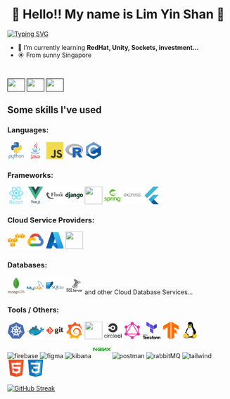 <!-- [![Typing SVG](https://readme-typing-svg.demolab.com?font=Fira+Code&duration=2500&pause=1000&color=F70303&center=true&vCenter=true&width=600&lines=Hello+friends%2C+welcome+to+my+GitHub+profile!!;Hola+amigos%2C+bienvenidos+a+mi+perfil+de+GitHub!!;%E5%A4%A7%E5%AE%B6%E5%A5%BD%EF%BC%8C%E6%AC%A2%E8%BF%8E%E6%9D%A5%E5%88%B0%E6%88%91%E7%9A%84GitHub!!)](https://git.io/typing-svg) -->


<h1 align="center">🥳 Hello!! My name is Lim Yin Shan 👋</h1>
<!-- <h3 align="center">I am a cloud engineer / solution architect / software engineer / game developer enthusiast</h3> -->

[![Typing SVG](https://readme-typing-svg.demolab.com?font=Fira+Code&duration=2500&pause=1000&color=F72727&center=true&width=600&lines=I+am+a+cloud+engineer+enthusiast;I+am+a+software+engineer+enthusiast;I+am+a+solution+architect+enthusiast;I+am+a+game+developer+enthusiast)](https://git.io/typing-svg)

- 🌱 I’m currently learning **RedHat, Unity, Sockets, investment...**
- ☀️ From sunny Singapore
<br/>
<p align="left">
  <a href=""><img src="https://cdn.jsdelivr.net/npm/simple-icons@3.0.1/icons/linkedin.svg" align="center" height="30" width="40"/></a>
  <a href=""><img src="https://cdn.jsdelivr.net/npm/simple-icons@3.0.1/icons/github.svg" align="center" height="30" width="40"/></a>
  <a href=""><img src="https://cdn.jsdelivr.net/npm/simple-icons@3.0.1/icons/gmail.svg" align="center" height="30" width="40"/></a>
</p>

<h2>Some skills I've used</h2>

<h3 align="left">Languages:</h3>
<p align="left">
  <img src="https://raw.githubusercontent.com/devicons/devicon/master/icons/python/python-original-wordmark.svg" width="40" height="40"/>
  <img src="https://raw.githubusercontent.com/devicons/devicon/master/icons/java/java-original-wordmark.svg" width="40" height="40"/>
  <img src="https://raw.githubusercontent.com/devicons/devicon/master/icons/javascript/javascript-original.svg" width="40" height="40"/>
  <img src="https://raw.githubusercontent.com/devicons/devicon/master/icons/r/r-original.svg" width="40" height="40"/>
  <img src="https://raw.githubusercontent.com/devicons/devicon/master/icons/c/c-original.svg" width="40" height="40"/>
</p>

<h3 align="left">Frameworks:</h3>
<p align="left">
  <img src="https://raw.githubusercontent.com/devicons/devicon/master/icons/react/react-original-wordmark.svg" width="40" height="40"/>
  <img src="https://raw.githubusercontent.com/devicons/devicon/master/icons/vuejs/vuejs-original-wordmark.svg" width="40" height="40"/>
  <img src="https://raw.githubusercontent.com/devicons/devicon/master/icons/flask/flask-original-wordmark.svg" width="40" height="40"/>
  <img src="https://raw.githubusercontent.com/devicons/devicon/master/icons/django/django-plain-wordmark.svg" width="40" height="40"/>
  <img src="https://raw.githubusercontent.com/devicons/devicon/master/icons/nodejs/nodejs-original-wordmarkk.svg" width="40" height="40"/>
  <img src="https://raw.githubusercontent.com/devicons/devicon/master/icons/spring/spring-original-wordmark.svg" width="40" height="40"/>
  <img src="https://raw.githubusercontent.com/devicons/devicon/master/icons/express/express-original-wordmark.svg" width="40" height="40"/>
  <img src="https://raw.githubusercontent.com/devicons/devicon/master/icons/flutter/flutter-original.svg" width="40" height="40"/>
</p>

<h3 align="left">Cloud Service Providers:</h3>
<p align="left">
  <img src="https://raw.githubusercontent.com/devicons/devicon/master/icons/amazonwebservices/amazonwebservices-original.svg" width="40" height="40"/>
  <img src="https://raw.githubusercontent.com/devicons/devicon/master/icons/googlecloud/googlecloud-original.svg" width="40" height="40"/>
  <img src="https://raw.githubusercontent.com/devicons/devicon/master/icons/azure/azure-original.svg" width="40" height="40"/>
  <img src="https://www.ibm.com/brand/experience-guides/developer/b1db1ae501d522a1a4b49613fe07c9f1/01_8-bar-positive.svg" width="40" height="40"/>
</p>

<h3 align="left">Databases:</h3>
<p align="left">
  <img src="https://raw.githubusercontent.com/devicons/devicon/master/icons/mongodb/mongodb-original-wordmark.svg" width="40" height="40"/>
  <img src="https://raw.githubusercontent.com/devicons/devicon/master/icons/mysql/mysql-original-wordmark.svg" width="40" height="40"/>
  <img src="https://raw.githubusercontent.com/devicons/devicon/master/icons/sqlite/sqlite-original-wordmark.svg" width="40" height="40"/>
  <img src="https://raw.githubusercontent.com/devicons/devicon/master/icons/microsoftsqlserver/microsoftsqlserver-plain-wordmark.svg" width="40" height="40"/>
  and other Cloud Database Services...
</p>

<h3 align="left">Tools / Others:</h3>
<p align="left">
  <img src="https://raw.githubusercontent.com/devicons/devicon/master/icons/kubernetes/kubernetes-plain.svg" width="40" height="40"/>
  <img src="https://raw.githubusercontent.com/devicons/devicon/master/icons/docker/docker-original.svg" width="40" height="40"/>
  <img src="https://raw.githubusercontent.com/devicons/devicon/master/icons/git/git-original-wordmark.svg" width="40" height="40"/>
  <img src="https://raw.githubusercontent.com/devicons/devicon/master/icons/grafana/grafana-original.svg" width="40" height="40"/>
  <img src="https://images.contentstack.io/v3/assets/bltefdd0b53724fa2ce/blt601c406b0b5af740/620577381692951393fdf8d6/elastic-logo-cluster.svg" width="40" height="40"/>
  <img src="https://raw.githubusercontent.com/devicons/devicon/master/icons/circleci/circleci-plain-wordmark.svg" width="40" height="40"/>
  <img src="https://raw.githubusercontent.com/devicons/devicon/master/icons/graphql/graphql-plain.svg" width="40" height="40"/>
  <img src="https://raw.githubusercontent.com/devicons/devicon/master/icons/terraform/terraform-original-wordmark.svg" width="40" height="40"/>
  <img src="https://raw.githubusercontent.com/devicons/devicon/master/icons/tensorflow/tensorflow-original.svg" width="40" height="40"/>
  <img src="https://raw.githubusercontent.com/devicons/devicon/master/icons/linux/linux-original.svg" width="40" height="40"/>
  <img src="https://www.vectorlogo.zone/logos/firebase/firebase-icon.svg" alt="firebase" width="40" height="40"/>
  <img src="https://www.vectorlogo.zone/logos/figma/figma-icon.svg" alt="figma" width="40" height="40"/>
  <img src="https://www.vectorlogo.zone/logos/elasticco_kibana/elasticco_kibana-icon.svg" alt="kibana" width="40" height="40"/>
  <img src="https://raw.githubusercontent.com/devicons/devicon/master/icons/nginx/nginx-original.svg" width="40" height="40"/>
  <img src="https://www.vectorlogo.zone/logos/getpostman/getpostman-icon.svg" alt="postman" width="40" height="40"/>
  <img src="https://www.vectorlogo.zone/logos/rabbitmq/rabbitmq-icon.svg" alt="rabbitMQ" width="40" height="40"/>
  <img src="https://www.vectorlogo.zone/logos/tailwindcss/tailwindcss-icon.svg" alt="tailwind" width="40" height="40"/>
  <img src="https://raw.githubusercontent.com/devicons/devicon/master/icons/html5/html5-original.svg" width="40" height="40"/>
  <img src="https://raw.githubusercontent.com/devicons/devicon/master/icons/css3/css3-original.svg" width="40" height="40"/>
</p>

[![GitHub Streak](https://streak-stats.demolab.com?user=jenniupdates&theme=blood&hide_border=true&border_radius=15&background=F8F8F8&hide_current_streak=true)](https://git.io/streak-stats)
